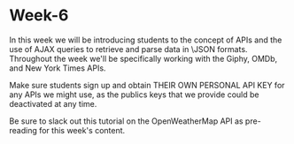 # Week-6

In this week we will be introducing students to the concept of APIs and the use of AJAX queries to retrieve and parse data in 
\JSON formats. Throughout the week we'll be specifically working with the Giphy, OMDb, and New York Times APIs.

Make sure students sign up and obtain THEIR OWN PERSONAL API KEY for any APIs we might use, as the publics keys that we provide
could be deactivated at any time.

Be sure to slack out this tutorial on the OpenWeatherMap API as pre-reading for this week's content.
